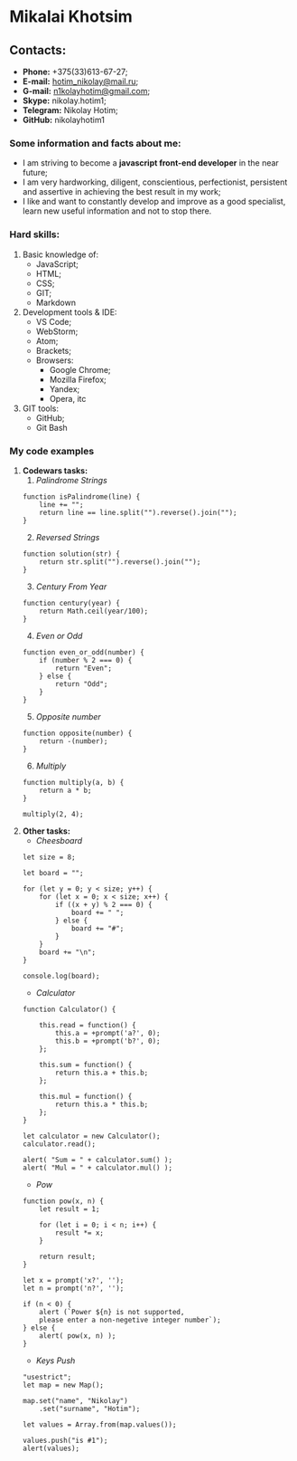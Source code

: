 # Mikalai Khotsim #
## Contacts: #
* __Phone:__ +375(33)613-67-27;
* __E-mail:__ hotim_nikolay@mail.ru;
* __G-mail:__ n1kolayhotim@gmail.com;
* __Skype:__ nikolay.hotim1;
* __Telegram:__ Nikolay Hotim;
* __GitHub:__ nikolayhotim1
### Some information and facts about me: #
* I am striving to become a __javascript front-end developer__ in the near future;
* I am very hardworking, diligent, conscientious, perfectionist, persistent and assertive in achieving the best result in my work;
* I like and want to constantly develop and improve as a good specialist, learn new useful information and not to stop there.
### Hard skills: #
1. Basic knowledge of:
    * JavaScript;
    * HTML;
    * CSS;
    * GIT;
    * Markdown
1. Development tools & IDE:
    * VS Code;
    * WebStorm;
    * Atom;
    * Brackets;
    * Browsers:
        + Google Chrome;
        + Mozilla Firefox;
        + Yandex;
        + Opera, itc
1. GIT tools:
    * GitHub;
    * Git Bash

### My code examples #
1. **Codewars tasks:**
    1. _Palindrome Strings_
    ```
    function isPalindrome(line) {
        line += "";
        return line == line.split("").reverse().join("");
    }
    ```
    2. _Reversed Strings_
    ```
    function solution(str) {
        return str.split("").reverse().join("");
    }
    ```
    3. _Century From Year_
    ```
    function century(year) {
        return Math.ceil(year/100);
    }
    ```
    4. _Even or Odd_
    ```
    function even_or_odd(number) {
        if (number % 2 === 0) {
            return "Even";
        } else {
            return "Odd";
        }
    }
    ```
    5. _Opposite number_
    ```
    function opposite(number) {
        return -(number);
    }
    ```
    6. _Multiply_
    ```
    function multiply(a, b) {
        return a * b;
    }

    multiply(2, 4);
    ```
1. **Other tasks:**
    * _Cheesboard_
    ```
    let size = 8;

    let board = "";

    for (let y = 0; y < size; y++) {
        for (let x = 0; x < size; x++) {
            if ((x + y) % 2 === 0) {
                board += " ";
            } else {
                board += "#";
            }
        }
        board += "\n";
    }

    console.log(board);
    ```
    * _Calculator_
    ```
    function Calculator() {

        this.read = function() {
            this.a = +prompt('a?', 0);
            this.b = +prompt('b?', 0);
        };

        this.sum = function() {
            return this.a + this.b;
        };

        this.mul = function() {
            return this.a * this.b;
        };
    }

    let calculator = new Calculator();
    calculator.read();

    alert( "Sum = " + calculator.sum() );
    alert( "Mul = " + calculator.mul() );
    ```
    * _Pow_
    ```
    function pow(x, n) {
        let result = 1;

        for (let i = 0; i < n; i++) {
            result *= x;
        }

        return result;
    }

    let x = prompt('x?', '');
    let n = prompt('n?', '');

    if (n < 0) {
        alert (`Power ${n} is not supported, 
        please enter a non-negetive integer number`);
    } else {
        alert( pow(x, n) );
    }
    ```
    * _Keys Push_
    ```
    "usestrict";
    let map = new Map();

    map.set("name", "Nikolay")
        .set("surname", "Hotim");

    let values = Array.from(map.values());

    values.push("is #1");
    alert(values);
    ```
